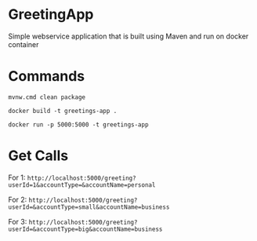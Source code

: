 # GreetingApp
Simple webservice application that is built using Maven and run on docker container

# Commands

`mvnw.cmd clean package`

`docker build -t greetings-app .`

`docker run -p 5000:5000 -t greetings-app`

# Get Calls

For 1: `http://localhost:5000/greeting?userId=1&accountType=&accountName=personal`

For 2: `http://localhost:5000/greeting?userId=&accountType=small&accountName=business`

For 3: `http://localhost:5000/greeting?userId=&accountType=big&accountName=business`


